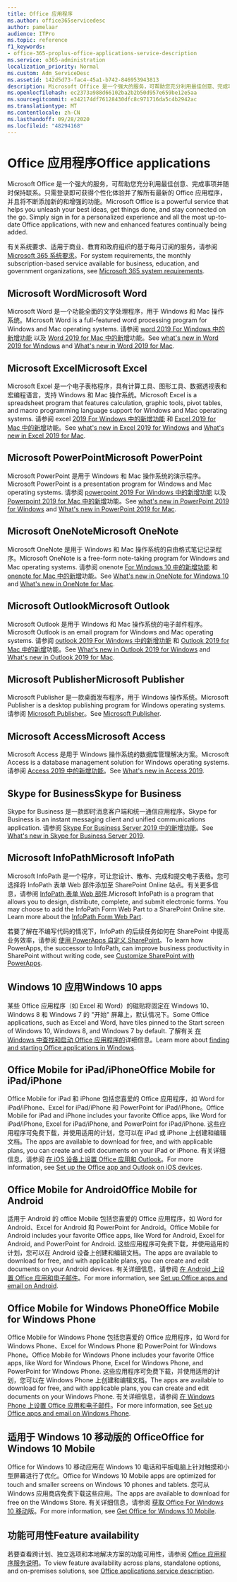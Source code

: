 ```yaml
---
title: Office 应用程序
ms.author: office365servicedesc
author: pamelaar
audience: ITPro
ms.topic: reference
f1_keywords:
- office-365-proplus-office-applications-service-description
ms.service: o365-administration
localization_priority: Normal
ms.custom: Adm_ServiceDesc
ms.assetid: 142d5d73-fac4-45a1-b742-846953943813
description: Microsoft Office 是一个强大的服务，可帮助您充分利用最佳创意、完成事项并随时保持联系。只需登录即可获得个性化体验并了解所有最新的 Office 应用程序，并且将不断添加新的和增强的功能。
ms.openlocfilehash: ec2373a988d66102ba2b2b50d957e659be12e5aa
ms.sourcegitcommit: e342174df76128430dfc8c971716da5c4b2942ac
ms.translationtype: MT
ms.contentlocale: zh-CN
ms.lasthandoff: 09/28/2020
ms.locfileid: "48294168"
---
```

# <a name="office-applications"></a><span data-ttu-id="c6730-104">Office 应用程序</span><span class="sxs-lookup"><span data-stu-id="c6730-104">Office applications</span></span>

<span data-ttu-id="c6730-p102">Microsoft Office 是一个强大的服务，可帮助您充分利用最佳创意、完成事项并随时保持联系。只需登录即可获得个性化体验并了解所有最新的 Office 应用程序，并且将不断添加新的和增强的功能。</span><span class="sxs-lookup"><span data-stu-id="c6730-p102">Microsoft Office is a powerful service that helps you unleash your best ideas, get things done, and stay connected on the go. Simply sign in for a personalized experience and all the most up-to-date Office applications, with new and enhanced features continually being added.</span></span>
  
<span data-ttu-id="c6730-107">有关系统要求、适用于商业、教育和政府组织的基于每月订阅的服务，请参阅 [Microsoft 365 系统要求](https://products.office.com/office-system-requirements/#Office365forBEG)。</span><span class="sxs-lookup"><span data-stu-id="c6730-107">For system requirements, the monthly subscription-based service available for business, education, and government organizations, see [Microsoft 365 system requirements](https://products.office.com/office-system-requirements/#Office365forBEG).</span></span>
  
## <a name="microsoft-word"></a><span data-ttu-id="c6730-108">Microsoft Word</span><span class="sxs-lookup"><span data-stu-id="c6730-108">Microsoft Word</span></span>

<span data-ttu-id="c6730-109">Microsoft Word 是一个功能全面的文字处理程序，用于 Windows 和 Mac 操作系统。</span><span class="sxs-lookup"><span data-stu-id="c6730-109">Microsoft Word is a full-featured word processing program for Windows and Mac operating systems.</span></span> <span data-ttu-id="c6730-110">请参阅 [word 2019 For Windows 中的新增功能](https://support.office.com/article/what-s-new-in-word-2019-for-windows-d3d31e5e-2bb8-4433-80bb-08279beef4b3) 以及 [Word 2019 for Mac 中的新增](https://support.office.com/article/what-s-new-in-word-2019-for-mac-247e0cd4-a758-4b42-a157-42eb8853aef5)功能。</span><span class="sxs-lookup"><span data-stu-id="c6730-110">See [what's new in Word 2019 for Windows](https://support.office.com/article/what-s-new-in-word-2019-for-windows-d3d31e5e-2bb8-4433-80bb-08279beef4b3) and [What's new in Word 2019 for Mac](https://support.office.com/article/what-s-new-in-word-2019-for-mac-247e0cd4-a758-4b42-a157-42eb8853aef5).</span></span>
  
## <a name="microsoft-excel"></a><span data-ttu-id="c6730-111">Microsoft Excel</span><span class="sxs-lookup"><span data-stu-id="c6730-111">Microsoft Excel</span></span>

<span data-ttu-id="c6730-112">Microsoft Excel 是一个电子表格程序，具有计算工具、图形工具、数据透视表和宏编程语言，支持 Windows 和 Mac 操作系统。</span><span class="sxs-lookup"><span data-stu-id="c6730-112">Microsoft Excel is a spreadsheet program that features calculation, graphic tools, pivot tables, and macro programming language support for Windows and Mac operating systems.</span></span> <span data-ttu-id="c6730-113">请参阅 excel [2019 For Windows 中的新增功能](https://support.office.com/article/what-s-new-in-excel-2019-for-windows-5a201203-1155-4055-82a5-82bf0994631f) 和 [Excel 2019 for Mac 中的新增](https://support.office.com/article/what-s-new-in-excel-2019-for-mac-5ce129d3-9e5c-417f-9545-fb6f7b72674d)功能。</span><span class="sxs-lookup"><span data-stu-id="c6730-113">See [what's new in Excel 2019 for Windows](https://support.office.com/article/what-s-new-in-excel-2019-for-windows-5a201203-1155-4055-82a5-82bf0994631f) and [What's new in Excel 2019 for Mac](https://support.office.com/article/what-s-new-in-excel-2019-for-mac-5ce129d3-9e5c-417f-9545-fb6f7b72674d).</span></span>
  
## <a name="microsoft-powerpoint"></a><span data-ttu-id="c6730-114">Microsoft PowerPoint</span><span class="sxs-lookup"><span data-stu-id="c6730-114">Microsoft PowerPoint</span></span>

<span data-ttu-id="c6730-115">Microsoft PowerPoint 是用于 Windows 和 Mac 操作系统的演示程序。</span><span class="sxs-lookup"><span data-stu-id="c6730-115">Microsoft PowerPoint is a presentation program for Windows and Mac operating systems.</span></span> <span data-ttu-id="c6730-116">请参阅 [powerpoint 2019 For Windows 中的新增功能](https://support.office.com/article/what-s-new-in-powerpoint-2019-for-windows-8355a56a-f643-42d2-8454-784fa9b3d109) 以及 [Powerpoint 2019 for Mac 中的新增](https://support.office.com/article/what-s-new-in-powerpoint-2019-for-mac-5038ba79-48c5-40f0-adff-11489e5d6fed)功能。</span><span class="sxs-lookup"><span data-stu-id="c6730-116">See [what's new in PowerPoint 2019 for Windows](https://support.office.com/article/what-s-new-in-powerpoint-2019-for-windows-8355a56a-f643-42d2-8454-784fa9b3d109) and [What's new in PowerPoint 2019 for Mac](https://support.office.com/article/what-s-new-in-powerpoint-2019-for-mac-5038ba79-48c5-40f0-adff-11489e5d6fed).</span></span>
  
## <a name="microsoft-onenote"></a><span data-ttu-id="c6730-117">Microsoft OneNote</span><span class="sxs-lookup"><span data-stu-id="c6730-117">Microsoft OneNote</span></span>

<span data-ttu-id="c6730-118">Microsoft OneNote 是用于 Windows 和 Mac 操作系统的自由格式笔记记录程序。</span><span class="sxs-lookup"><span data-stu-id="c6730-118">Microsoft OneNote is a free-form note-taking program for Windows and Mac operating systems.</span></span> <span data-ttu-id="c6730-119">请参阅 onenote [For Windows 10 中的新增功能](https://support.office.com/article/what-s-new-in-onenote-for-windows-10-1477d5de-f4fd-4943-b18a-ff17091161ea) 和 [onenote for Mac 中的新增](https://support.office.com/article/see-what-s-new-in-onenote-for-mac-c82d3f15-252f-452a-89ba-e09fbe418829)功能。</span><span class="sxs-lookup"><span data-stu-id="c6730-119">See [What's new in OneNote for Windows 10](https://support.office.com/article/what-s-new-in-onenote-for-windows-10-1477d5de-f4fd-4943-b18a-ff17091161ea) and [What's new in OneNote for Mac](https://support.office.com/article/see-what-s-new-in-onenote-for-mac-c82d3f15-252f-452a-89ba-e09fbe418829).</span></span>
  
## <a name="microsoft-outlook"></a><span data-ttu-id="c6730-120">Microsoft Outlook</span><span class="sxs-lookup"><span data-stu-id="c6730-120">Microsoft Outlook</span></span>

<span data-ttu-id="c6730-121">Microsoft Outlook 是用于 Windows 和 Mac 操作系统的电子邮件程序。</span><span class="sxs-lookup"><span data-stu-id="c6730-121">Microsoft Outlook is an email program for Windows and Mac operating systems.</span></span> <span data-ttu-id="c6730-122">请参阅 [outlook 2019 For Windows 中的新增功能](https://support.office.com/article/what-s-new-in-outlook-2019-for-windows-0c64df36-0908-4ff6-a7fc-573a62800525) 和 [Outlook 2019 for Mac 中的新增](https://support.office.com/article/what-s-new-in-outlook-2019-for-mac-05736033-f99e-4cb2-88aa-01e979b0736b)功能。</span><span class="sxs-lookup"><span data-stu-id="c6730-122">See [What's new in Outlook 2019 for Windows](https://support.office.com/article/what-s-new-in-outlook-2019-for-windows-0c64df36-0908-4ff6-a7fc-573a62800525) and [What's new in Outlook 2019 for Mac](https://support.office.com/article/what-s-new-in-outlook-2019-for-mac-05736033-f99e-4cb2-88aa-01e979b0736b).</span></span>
  
## <a name="microsoft-publisher"></a><span data-ttu-id="c6730-123">Microsoft Publisher</span><span class="sxs-lookup"><span data-stu-id="c6730-123">Microsoft Publisher</span></span>

<span data-ttu-id="c6730-124">Microsoft Publisher 是一款桌面发布程序，用于 Windows 操作系统。</span><span class="sxs-lookup"><span data-stu-id="c6730-124">Microsoft Publisher is a desktop publishing program for Windows operating systems.</span></span> <span data-ttu-id="c6730-125">请参阅 [Microsoft Publisher](https://products.office.com/publisher)。</span><span class="sxs-lookup"><span data-stu-id="c6730-125">See [Microsoft Publisher](https://products.office.com/publisher).</span></span>
  
## <a name="microsoft-access"></a><span data-ttu-id="c6730-126">Microsoft Access</span><span class="sxs-lookup"><span data-stu-id="c6730-126">Microsoft Access</span></span>

<span data-ttu-id="c6730-127">Microsoft Access 是用于 Windows 操作系统的数据库管理解决方案。</span><span class="sxs-lookup"><span data-stu-id="c6730-127">Microsoft Access is a database management solution for Windows operating systems.</span></span> <span data-ttu-id="c6730-128">请参阅 [Access 2019 中的新增功能](https://support.office.com/article/what-s-new-in-access-2019-f52c5317-3494-4105-9c56-5a2abb8e0f87)。</span><span class="sxs-lookup"><span data-stu-id="c6730-128">See [What's new in Access 2019](https://support.office.com/article/what-s-new-in-access-2019-f52c5317-3494-4105-9c56-5a2abb8e0f87).</span></span>
  
## <a name="skype-for-business"></a><span data-ttu-id="c6730-129">Skype for Business</span><span class="sxs-lookup"><span data-stu-id="c6730-129">Skype for Business</span></span>

<span data-ttu-id="c6730-130">Skype for Business 是一款即时消息客户端和统一通信应用程序。</span><span class="sxs-lookup"><span data-stu-id="c6730-130">Skype for Business is an instant messaging client and unified communications application.</span></span> <span data-ttu-id="c6730-131">请参阅 [Skype For Business Server 2019 中的新增功能](https://docs.microsoft.com/skypeforbusiness/whats-new)。</span><span class="sxs-lookup"><span data-stu-id="c6730-131">See [What's new in Skype for Business Server 2019](https://docs.microsoft.com/skypeforbusiness/whats-new).</span></span>
  
## <a name="microsoft-infopath"></a><span data-ttu-id="c6730-132">Microsoft InfoPath</span><span class="sxs-lookup"><span data-stu-id="c6730-132">Microsoft InfoPath</span></span>

<span data-ttu-id="c6730-p111">Microsoft InfoPath 是一个程序，可让您设计、散布、完成和提交电子表格。您可选择将 InfoPath 表单 Web 部件添加至 SharePoint Online 站点。有关更多信息，请参阅 [InfoPath 表单 Web 部件](https://go.microsoft.com/fwlink/p/?LinkId=271687).</span><span class="sxs-lookup"><span data-stu-id="c6730-p111">Microsoft InfoPath is a program that allows you to design, distribute, complete, and submit electronic forms. You may choose to add the InfoPath Form Web Part to a SharePoint Online site. Learn more about the [InfoPath Form Web Part](https://go.microsoft.com/fwlink/p/?LinkId=271687).</span></span>

<span data-ttu-id="c6730-136">若要了解在不编写代码的情况下，InfoPath 的后续任务如何在 SharePoint 中提高业务效率，请参阅 [使用 PowerApps 自定义 SharePoint](https://powerapps.microsoft.com/infopath/)。</span><span class="sxs-lookup"><span data-stu-id="c6730-136">To learn how PowerApps, the successor to InfoPath, can improve business productivity in SharePoint without writing code, see [Customize SharePoint with PowerApps](https://powerapps.microsoft.com/infopath/).</span></span>
  
## <a name="windows-10-apps"></a><span data-ttu-id="c6730-137">Windows 10 应用</span><span class="sxs-lookup"><span data-stu-id="c6730-137">Windows 10 apps</span></span>

<span data-ttu-id="c6730-138">某些 Office 应用程序（如 Excel 和 Word）的磁贴将固定在 Windows 10、Windows 8 和 Windows 7 的 "开始" 屏幕上，默认情况下。</span><span class="sxs-lookup"><span data-stu-id="c6730-138">Some Office applications, such as Excel and Word, have tiles pinned to the Start screen of Windows 10, Windows 8, and Windows 7 by default.</span></span> <span data-ttu-id="c6730-139">了解有关 [在 Windows 中查找和启动 Office 应用程序的](https://support.microsoft.com/office/907ce545-6ae8-459b-8d9d-de6764a635d6)详细信息。</span><span class="sxs-lookup"><span data-stu-id="c6730-139">Learn more about [finding and starting Office applications in Windows](https://support.microsoft.com/office/907ce545-6ae8-459b-8d9d-de6764a635d6).</span></span>
  
## <a name="office-mobile-for-ipadiphone"></a><span data-ttu-id="c6730-140">Office Mobile for iPad/iPhone</span><span class="sxs-lookup"><span data-stu-id="c6730-140">Office Mobile for iPad/iPhone</span></span>

<span data-ttu-id="c6730-141">Office Mobile for iPad 和 iPhone 包括您喜爱的 Office 应用程序，如 Word for iPad/iPhone、Excel for iPad/iPhone 和 PowerPoint for iPad/iPhone。</span><span class="sxs-lookup"><span data-stu-id="c6730-141">Office Mobile for iPad and iPhone includes your favorite Office apps, like Word for iPad/iPhone, Excel for iPad/iPhone, and PowerPoint for iPad/iPhone.</span></span> <span data-ttu-id="c6730-142">这些应用程序可免费下载，并使用适用的计划，您可以在 iPad 或 iPhone 上创建和编辑文档。</span><span class="sxs-lookup"><span data-stu-id="c6730-142">The apps are available to download for free, and with applicable plans, you can create and edit documents on your iPad or iPhone.</span></span> <span data-ttu-id="c6730-143">有关详细信息，请参阅 [在 iOS 设备上设置 Office 应用和 Outlook](https://support.microsoft.com/office/0402b37e-49c4-4419-a030-f34c2013041f)。</span><span class="sxs-lookup"><span data-stu-id="c6730-143">For more information, see [Set up the Office app and Outlook on iOS devices](https://support.microsoft.com/office/0402b37e-49c4-4419-a030-f34c2013041f).</span></span>

## <a name="office-mobile-for-android"></a><span data-ttu-id="c6730-144">Office Mobile for Android</span><span class="sxs-lookup"><span data-stu-id="c6730-144">Office Mobile for Android</span></span>

<span data-ttu-id="c6730-145">适用于 Android 的 office Mobile 包括您喜爱的 Office 应用程序，如 Word for Android、Excel for Android 和 PowerPoint for Android。</span><span class="sxs-lookup"><span data-stu-id="c6730-145">Office Mobile for Android includes your favorite Office apps, like Word for Android, Excel for Android, and PowerPoint for Android.</span></span> <span data-ttu-id="c6730-146">这些应用程序可免费下载，并使用适用的计划，您可以在 Android 设备上创建和编辑文档。</span><span class="sxs-lookup"><span data-stu-id="c6730-146">The apps are available to download for free, and with applicable plans, you can create and edit documents on your Android devices.</span></span> <span data-ttu-id="c6730-147">有关详细信息，请参阅 [在 Android 上设置 Office 应用和电子邮件](https://support.office.com/article/6ef2ebf2-fc2d-474a-be4a-5a801365c87f)。</span><span class="sxs-lookup"><span data-stu-id="c6730-147">For more information, see [Set up Office apps and email on Android](https://support.office.com/article/6ef2ebf2-fc2d-474a-be4a-5a801365c87f).</span></span>

## <a name="office-mobile-for-windows-phone"></a><span data-ttu-id="c6730-148">Office Mobile for Windows Phone</span><span class="sxs-lookup"><span data-stu-id="c6730-148">Office Mobile for Windows Phone</span></span>

<span data-ttu-id="c6730-149">Office Mobile for Windows Phone 包括您喜爱的 Office 应用程序，如 Word for Windows Phone、Excel for Windows Phone 和 PowerPoint for Windows Phone。</span><span class="sxs-lookup"><span data-stu-id="c6730-149">Office Mobile for Windows Phone includes your favorite Office apps, like Word for Windows Phone, Excel for Windows Phone, and PowerPoint for Windows Phone.</span></span> <span data-ttu-id="c6730-150">这些应用程序可免费下载，并使用适用的计划，您可以在 Windows Phone 上创建和编辑文档。</span><span class="sxs-lookup"><span data-stu-id="c6730-150">The apps are available to download for free, and with applicable plans, you can create and edit documents on your Windows Phone.</span></span> <span data-ttu-id="c6730-151">有关详细信息，请参阅 [在 Windows Phone 上设置 Office 应用和电子邮件](https://support.office.com/article/9bccc8b8-a321-4d0d-a45e-6e06a3438e43)。</span><span class="sxs-lookup"><span data-stu-id="c6730-151">For more information, see [Set up Office apps and email on Windows Phone](https://support.office.com/article/9bccc8b8-a321-4d0d-a45e-6e06a3438e43).</span></span>

## <a name="office-for-windows-10-mobile"></a><span data-ttu-id="c6730-152">适用于 Windows 10 移动版的 Office</span><span class="sxs-lookup"><span data-stu-id="c6730-152">Office for Windows 10 Mobile</span></span>

<span data-ttu-id="c6730-153">Office for Windows 10 移动应用在 Windows 10 电话和平板电脑上针对触摸和小型屏幕进行了优化。</span><span class="sxs-lookup"><span data-stu-id="c6730-153">Office for Windows 10 Mobile apps are optimized for touch and smaller screens on Windows 10 phones and tablets.</span></span> <span data-ttu-id="c6730-154">您可从 Windows 应用商店免费下载这些应用。</span><span class="sxs-lookup"><span data-stu-id="c6730-154">The apps are available to download for free on the Windows Store.</span></span> <span data-ttu-id="c6730-155">有关详细信息，请参阅 [获取 Office For Windows 10 移动](https://products.office.com/mobile/office-mobile-apps-for-windows)版。</span><span class="sxs-lookup"><span data-stu-id="c6730-155">For more information, see [Get Office for Windows 10 Mobile](https://products.office.com/mobile/office-mobile-apps-for-windows).</span></span>
  
## <a name="feature-availability"></a><span data-ttu-id="c6730-156">功能可用性</span><span class="sxs-lookup"><span data-stu-id="c6730-156">Feature availability</span></span>

<span data-ttu-id="c6730-157">若要查看跨计划、独立选项和本地解决方案的功能可用性，请参阅 [Office 应用程序服务说明](office-applications-service-description.md)。</span><span class="sxs-lookup"><span data-stu-id="c6730-157">To view feature availability across plans, standalone options, and on-premises solutions, see [Office applications service description](office-applications-service-description.md).</span></span>
  